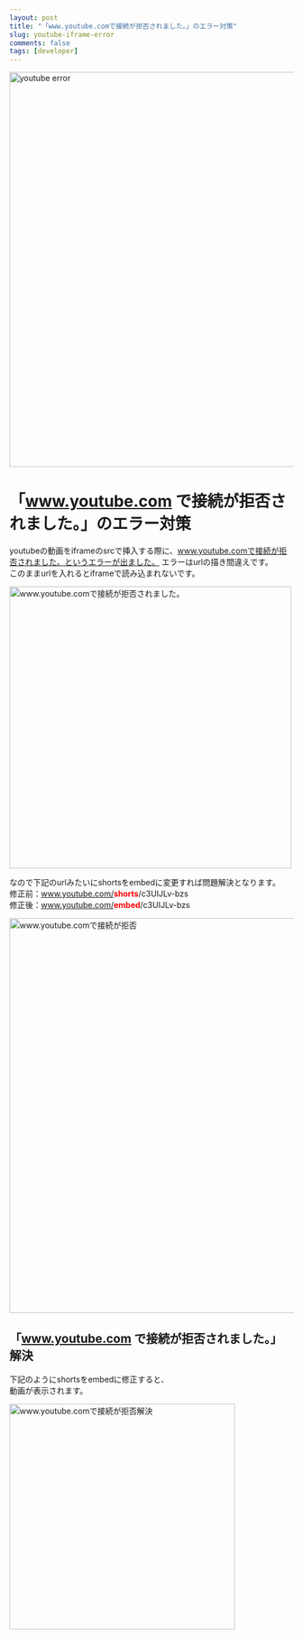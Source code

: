```yaml
---
layout: post
title: "「www.youtube.comで接続が拒否されました。」のエラー対策"
slug: youtube-iframe-error
comments: false
tags: [developer]
---
```


<img src="https://drive.google.com/uc?export=view&id=11PGGZrXOSYSkbMxiM-p1vwqZoOxan8wR" alt="youtube error"  width="700">

# 「www.youtube.com で接続が拒否されました。」のエラー対策
youtubeの動画をiframeのsrcで挿入する際に、www.youtube.comで接続が拒否されました。というエラーが出ました。 
エラーはurlの描き間違えです。  
このままurlを入れるとiframeで読み込まれないです。  

<img src="https://drive.google.com/uc?export=view&id=1atPJmnA7V6dolOLwA5DLUZQx8To5y08B" width="500" alt="www.youtube.comで接続が拒否されました。">
  
<script async src="https://pagead2.googlesyndication.com/pagead/js/adsbygoogle.js?client=ca-pub-7886659064712565"
     crossorigin="anonymous"></script>
<!-- 디스플레이 광고 -->
<ins class="adsbygoogle"
     style="display:block"
     data-ad-client="ca-pub-7886659064712565"
     data-ad-slot="1939383573"
     data-ad-format="auto"
     data-full-width-responsive="true"></ins>
<script>
     (adsbygoogle = window.adsbygoogle || []).push({});
</script>
  
なので下記のurlみたいにshortsをembedに変更すれば問題解決となります。  
修正前：www.youtube.com/<span style="color:red; font-weight: bold;">shorts</span>/c3UIJLv-bzs  
修正後：www.youtube.com/<span style="color:red; font-weight: bold;">embed</span>/c3UIJLv-bzs  

<img src="https://drive.google.com/uc?export=view&id=1trmBl-Do9JLcqCq1c6OrsJaMW78gbJtO"  width="700" alt="www.youtube.comで接続が拒否">

## 「www.youtube.com で接続が拒否されました。」解決
下記のようにshortsをembedに修正すると、  
動画が表示されます。  

<img src="https://drive.google.com/uc?export=view&id=1UDyBVNWaxcFJpPmSNUvQ3O5w1ysuYAHA" width="400" alt="www.youtube.comで接続が拒否解決">